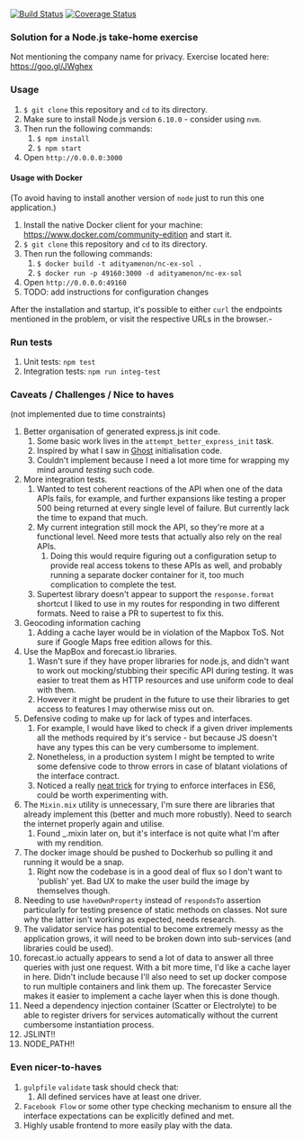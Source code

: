[![Build Status](https://travis-ci.org/adityamenon/ncExSol.svg?branch=master)](https://travis-ci.org/adityamenon/ncExSol)
[![Coverage Status](https://coveralls.io/repos/github/adityamenon/ncExSol/badge.svg?branch=master)](https://coveralls.io/github/adityamenon/ncExSol?branch=master)

### Solution for a Node.js take-home exercise

Not mentioning the company name for privacy. Exercise located here: https://goo.gl/JWghex

### Usage

1. `$ git clone` this repository and `cd` to its directory.
2. Make sure to install Node.js version `6.10.0` - consider using `nvm`. 
3. Then run the following commands:
    1. `$ npm install`
    2. `$ npm start`
4. Open `http://0.0.0.0:3000`

#### Usage with Docker

(To avoid having to install another version of `node` just to run this one application.)

1. Install the native Docker client for your machine: https://www.docker.com/community-edition and start it.
2. `$ git clone` this repository and `cd` to its directory.
3. Then run the following commands:
    1. `$ docker build -t adityamenon/nc-ex-sol .`
    2. `$ docker run -p 49160:3000 -d adityamenon/nc-ex-sol`
4. Open `http://0.0.0.0:49160`
5. TODO: add instructions for configuration changes

After the installation and startup, it's possible to either `curl` the endpoints mentioned in the problem, or visit the 
respective URLs in the browser.- 

### Run tests

1. Unit tests: `npm test`
2. Integration tests: `npm run integ-test`

### Caveats / Challenges / Nice to haves

(not implemented due to time constraints)

1. Better organisation of generated express.js init code.
    1. Some basic work lives in the `attempt_better_express_init` task.
    2. Inspired by what I saw in [Ghost](https://github.com/TryGhost/Ghost/blob/master/core/server/index.js) 
    initialisation code.
    3. Couldn't implement because I need a lot more time for wrapping my mind around _testing_ such code.
2. More integration tests.
    1. Wanted to test coherent reactions of the API when one of the data APIs fails, for example, and further expansions
     like testing a proper 500 being returned at every single level of failure. But currently lack the time to expand 
     that much.
    2. My current integration still mock the API, so they're more at a functional level. Need more tests that actually 
    also rely on the real APIs.
        1. Doing this would require figuring out a configuration setup to provide real access tokens to these APIs as 
        well, and probably running a separate docker container for it, too much complication to complete the test.
    3. Supertest library doesn't appear to support the `response.format` shortcut I liked to use in my routes for 
    responding in two different formats. Need to raise a PR to supertest to fix this.
2. Geocoding information caching
    1. Adding a cache layer would be in violation of the Mapbox ToS. Not sure if Google Maps
       free edition allows for this. 
3. Use the MapBox and forecast.io libraries.
    1. Wasn't sure if they have proper libraries for node.js, and didn't want to work out
    mocking/stubbing their specific API during testing. It was easier to treat them as HTTP
    resources and use uniform code to deal with them.
    2. However it might be prudent in the future to use their libraries to get access to features
    I may otherwise miss out on.
4. Defensive coding to make up for lack of types and interfaces.
    1. For example, I would have liked to check if a given driver implements all the methods required
    by it's service - but because JS doesn't have any types this can be very cumbersome to implement.
    2. Nonetheless, in a production system I might be tempted to write some defensive code to throw errors
    in case of blatant violations of the interface contract.
    3. Noticed a really [neat trick](https://davidwalsh.name/es6-features#comment-507220) for trying to enforce
    interfaces in ES6, could be worth experimenting with.
5. The `Mixin.mix` utility is unnecessary, I'm sure there are libraries that already implement this (better and 
    much more robustly). Need to search the internet properly again and utilise.
    1. Found _.mixin later on, but it's interface is not quite what I'm after with my rendition.
6. The docker image should be pushed to Dockerhub so pulling it and running it would be a snap.
    1. Right now the codebase is in a good deal of flux so I don't want to 'publish' yet. Bad UX to
    make the user build the image by themselves though.
7. Needing to use `haveOwnProperty` instead of `respondsTo` assertion particularly for testing presence of 
    static methods on classes. Not sure why the latter isn't working as expected, needs research.
8. The validator service has potential to become extremely messy as the application grows, it will need
    to be broken down into sub-services (and libraries could be used).
9. forecast.io actually appears to send a lot of data to answer all three queries with just one request. With a bit more
    time, I'd like a cache layer in here. Didn't include because I'll also need to set up docker compose to run multiple
    containers and link them up. The forecaster Service makes it easier to implement a cache layer when this is done
    though.
11. Need a dependency injection container (Scatter or Electrolyte) to be able to register drivers for services 
automatically without the current cumbersome instantiation process.
12. JSLINT!!
13. NODE_PATH!!


### Even nicer-to-haves

1. `gulpfile` `validate` task should check that:
    1. All defined services have at least one driver.
2. `Facebook Flow` or some other type checking mechanism to ensure
    all the interface expectations can be explicitly defined and met.
3. Highly usable frontend to more easily play with the data.